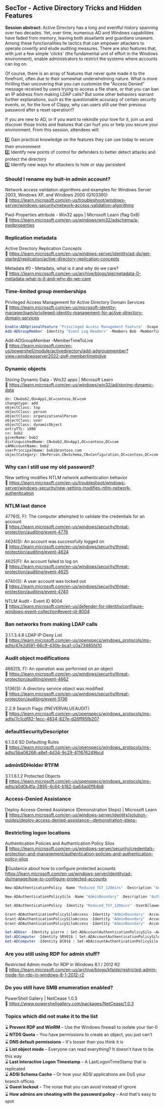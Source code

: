 ## SecTor - Active Directory Tricks and Hidden Features

**Session abstract:**
Active Directory has a long and eventful history spanning over two decades. Yet, over time, numerous AD and Windows capabilities have faded from memory, leaving both assailants and guardians unaware. Among these functionalities lie tactics that can empower attackers to operate covertly and elude auditing measures. There are also features that, with just a few simple 'clicks' (the fundamental unit of effort in the Windows environment), enable administrators to restrict the systems where accounts can log on.

Of course, there is an array of features that never quite made it to the forefront, often due to their somewhat underwhelming nature. What is more thrilling than uncovering that you can customize the "Access Denied" message received by users trying to access a file share, or that you can ban an IP address from making LDAP calls? But some other behaviors warrant further explanations, such as the questionable accuracy of certain security events, or, for the love of Clippy, why can users still use their previous password after a reset operation!?

If you are new to AD, or if you want to rekindle your love for it, join us and discover those tricks and features that can hurt you or help you secure your environment. From this session, attendees will:

1️⃣ Gain practical knowledge on the features they can use today to secure their environment   
2️⃣ Identify new points of control for defenders to better detect attacks and protect the directory   
3️⃣  Identify new ways for attackers to hide or stay persistent

### Should I rename my buit-in admin account?

Network access validation algorithms and examples for Windows Server 2003, Windows XP, and Windows 2000 (Q103390)   
🔗 https://learn.microsoft.com/en-us/troubleshoot/windows-server/windows-security/network-access-validation-algorithms

Pwd-Properties attribute - Win32 apps | Microsoft Learn  (flag 0x8)   
🔗 https://learn.microsoft.com/en-us/windows/win32/adschema/a-pwdproperties 


### Replication metadata

Active Directory Replication Concepts   
🔗 https://learn.microsoft.com/en-us/windows-server/identity/ad-ds/get-started/replication/active-directory-replication-concepts

Metadata #0 - Metadata, what is it and why do we care?   
🔗 https://learn.microsoft.com/en-us/archive/blogs/pie/metadata-0-metadata-what-is-it-and-why-do-we-care


### Time-limited group memberships

Privileged Access Management for Active Directory Domain Services   
🔗 https://learn.microsoft.com/en-us/microsoft-identity-manager/pam/privileged-identity-management-for-active-directory-domain-services

```PowerShell
Enable-ADOptionalFeature "Privileged Access Management Feature" -Scope ForestOrConfigurationSet  -Target contoso.com
Add-ADGroupMember -Identity "Event Log Readers" -Members Bob -MemberTimeToLive (New-TimeSpan -Minutes 45) 
```

Add-ADGroupMember -MemberTimeToLive    
🔗 https://learn.microsoft.com/en-us/powershell/module/activedirectory/add-adgroupmember?view=windowsserver2022-ps#-membertimetolive


### Dynamic objects 

Storing Dynamic Data - Win32 apps | Microsoft Learn   
🔗 https://learn.microsoft.com/en-us/windows/win32/ad/storing-dynamic-data 

```
dn: CN=bob2,OU=App1,DC=contoso,DC=com
changetype: add
objectClass: top
objectClass: person
objectClass: organizationalPerson
objectClass: user
objectClass: dynamicObject
entryTTL: 1800
cn: bob2
givenName: bob2
distinguishedName: CN=bob2,OU=App1,DC=contoso,DC=com
sAMAccountName: bob2
userPrincipalName: bob2@contoso.com
objectCategory: CN=Person,CN=Schema,CN=Configuration,DC=contoso,DC=com
```

### Why can I still use my old password?

New setting modifies NTLM network authentication behavior   
🔗 https://learn.microsoft.com/en-us/troubleshoot/windows-server/windows-security/new-setting-modifies-ntlm-network-authentication

### NTLM last dance

4776(S, F): The computer attempted to validate the credentials for an account      
🔗 https://learn.microsoft.com/en-us/windows/security/threat-protection/auditing/event-4776

4624(S): An account was successfully logged on   
🔗 https://learn.microsoft.com/en-us/windows/security/threat-protection/auditing/event-4624

4625(F): An account failed to log on   
🔗 https://learn.microsoft.com/en-us/windows/security/threat-protection/auditing/event-4625

4740(S): A user account was locked out   
🔗 https://learn.microsoft.com/en-us/windows/security/threat-protection/auditing/event-4740

NTLM Audit - Event ID 8004   
🔗 https://learn.microsoft.com/en-us/defender-for-identity/configure-windows-event-collection#event-id-8004

### Ban networks from making LDAP calls

3.1.1.3.4.8 LDAP IP-Deny List   
🔗 https://learn.microsoft.com/en-us/openspecs/windows_protocols/ms-adts/47e2d581-66c9-430b-bca1-c0a73485fd10


### Audit object modifications

4662(S, F): An operation was performed on an object   
🔗 https://learn.microsoft.com/en-us/windows/security/threat-protection/auditing/event-4662

5136(S): A directory service object was modified   
🔗 https://learn.microsoft.com/en-us/windows/security/threat-protection/auditing/event-5136

2.2.9 Search Flags  (fNEVERVALUEAUDIT)   
🔗 https://learn.microsoft.com/en-us/openspecs/windows_protocols/ms-adts/7c1cdf82-1ecc-4834-827e-d26ff95fb207


### defaultSecurityDescriptor

6.1.3.6 SD Defaulting Rules   
🔗 https://learn.microsoft.com/en-us/openspecs/windows_protocols/ms-adts/5ba06266-a8ef-4d34-9c29-411676249bcd

### adminSDHolder RTFM

3.1.1.6.1.2 Protected Objects   
🔗 https://learn.microsoft.com/en-us/openspecs/windows_protocols/ms-adts/a0d0b4fa-2895-4c64-b182-ba64ad0f84b8


### Access-Denied Assistance 

Deploy Access-Denied Assistance (Demonstration Steps) | Microsoft Learn   
🔗 https://learn.microsoft.com/en-us/windows-server/identity/solution-guides/deploy-access-denied-assistance--demonstration-steps-


### Restricting logon locations

Authentication Policies and Authentication Policy Silos   
🔗 https://learn.microsoft.com/en-us/windows-server/security/credentials-protection-and-management/authentication-policies-and-authentication-policy-silos   

🔗Guidance about how to configure protected accounts   
https://learn.microsoft.com/en-us/windows-server/identity/ad-ds/manage/how-to-configure-protected-accounts

```PowerShell
New-ADAuthenticationPolicy -Name "Reduced_TGT_120mins" -Description "Authentication policy to set 120 minutes Ticket Granting Ticket." -UserTGTLifetimeMins 120 -Enforce -ProtectedFromAccidentalDeletion $True

New-ADAuthenticationPolicySilo -Name "AdminBoundary" -Description "Authentication policy silo to control the scope of logon for administrators" -UserAuthenticationPolicy "Reduced_TGT_120mins" -ComputerAuthenticationPolicy "Reduced_TGT_120mins" -ServiceAuthenticationPolicy "Reduced_TGT_120mins" -Enforce -ProtectedFromAccidentalDeletion $True

Set-ADAuthenticationPolicy -Identity "Reduced_TGT_120mins" -UserAllowedToAuthenticateFrom 'O:SYG:SYD:(XA;OICI;CR;;;WD; (@USER.ad://ext/AuthenticationSilo == "AdminBoundary"))'

Grant-ADAuthenticationPolicySiloAccess -Identity "AdminBoundary" -Account "CN=Pierre,OU=_Admins,DC=contoso,DC=com"
Grant-ADAuthenticationPolicySiloAccess -Identity "AdminBoundary" -Account "CN=SRV01,CN=Computers,DC=contoso,DC=com"
Grant-ADAuthenticationPolicySiloAccess -Identity "AdminBoundary" -Account "CN=DC01,OU=Domain Controllers,DC=contoso,DC=com"

Get-ADUser -Identity pierre | Set-ADAccountAuthenticationPolicySilo –AuthenticationPolicySilo "AdminBoundary"
Get-ADComputer -Identity SRV01$ | Set-ADAccountAuthenticationPolicySilo –AuthenticationPolicySilo "AdminBoundary"
Get-ADComputer -Identity DC01$ | Set-ADAccountAuthenticationPolicySilo –AuthenticationPolicySilo "AdminBoundary"
```

### Are you still using RDP for admin stuff?

Restricted Admin mode for RDP in Windows 8.1 / 2012 R2   
🔗 https://learn.microsoft.com/en-us/archive/blogs/kfalde/restricted-admin-mode-for-rdp-in-windows-8-1-2012-r2


### Do you still have SMB enumeration enabled?

PowerShell Gallery | NetCease 1.0.3   
🔗 https://www.powershellgallery.com/packages/NetCease/1.0.3


### Topics which did not make it to the list

⌛ **Prevent RDP and WinRM** – Use the Windows firewall to isolate your tier-0   
⌛ **NTDS Quota** – You have permissions to create an object, you just can't   
⌛ **DNS default permissions** – It's looser than you think it is      
⌛ **List object mode** – Everyone can read everything? It doesn't have to be this way   
⌛ **Last Interactive Logon Timestamp** – A LastLogonTimeStamp that is replicated    
⌛ **ADSI Schema Cache** – Or how your ADSI applications are DoS your branch offices   
⌛ **Guest lockout** – The noise that you can avoid instead of ignore    
⌛ **How admins are cheating with the password policy** – And that's easy to spot   


